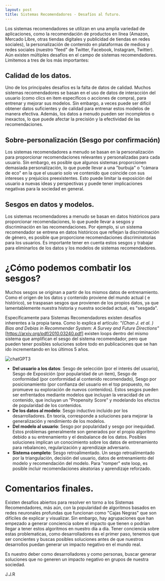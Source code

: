 ```yaml
---
layout: post
title: Sistemas Recomendadores - Desafíos al futuro.
---
```


Los sistemas recomendadores se utilizan en una amplia variedad de aplicaciones, como la recomendación de productos en línea (Amazon, Mercado Libre, otras tiendas digitales y publicidad de tiendas en redes sociales), la personalización de contenido en plataformas de medios y redes sociales (nuestro "feed" de Twitter, Facebook, Instagram, Twitter). Aún existen múltiples desafíos en el campo de sistemas recomendadores. Limitemos a tres de los más importantes:

## Calidad de los datos.

Uno de los principales desafíos es la falta de datos de calidad. Muchos sistemas recomendadores se basan en el uso de datos de interacción del usuario (como clics en item específicos o acciones de compra), para entrenar y mejorar sus modelos. Sin embargo, a veces puede ser difícil obtener datos suficientes y de calidad para entrenar estos modelos de manera efectiva. Además, los datos a menudo pueden ser incompletos o inexactos, lo que puede afectar la precisión y la efectividad de las recomendaciones.


## Sobre-personalización (Sesgo por confirmación)

Los sistemas recomendadores a menudo se basan en la personalización para proporcionar recomendaciones relevantes y personalizadas para cada usuario. Sin embargo, es posible que algunos sistemas proporcionen demasiada personalización, lo que puede llevar a una "burbuja" o "cámara de eco" en la que el usuario solo ve contenido que coincide con sus intereses y prejuicios preexistentes. Esto puede limitar la exposición del usuario a nuevas ideas y perspectivas y puede tener implicaciones negativas para la sociedad en general.

## Sesgos en datos y modelos.

Los sistemas recomendadores a menudo se basan en datos históricos para proporcionar recomendaciones, lo que puede llevar a sesgos y discriminación en las recomendaciones. Por ejemplo, si un sistema recomendador se entrena en datos históricos que reflejan la discriminación de género, es posible que proporcione recomendaciones discriminatorias para los usuarios. Es importante tener en cuenta estos sesgos y trabajar para eliminarlos de los datos y los modelos de sistemas recomendadores.

# ¿Cómo podemos combatir los sesgos?

Muchos sesgos se originan a partir de los mismos datos de entrenamiento. Como el origen de los datos y contenido proviene del mundo actual ( e histórico), se traspasan sesgos que provienen de los propios datos, ya que lamentablemente nuestra historia y nuestra sociedad actual, es "sesgada".

Específicamente para Sistemas Recomendadores existen desafíos inherentes a la propia tarea. Como lo explica el artículo: *"(Chan J. et al. ) Bias and Debias in Recommender System: A Survey and Future Directions"* [https://arxiv.org/pdf/2010.03240.pdf] existen loops dentro del mismo sistema que amplifican el sesgo del sistema recomendador, pero que pueden tener posibles soluciones sobre todo en publicaciones que se han ido incrementando en los últimos 5 años.

![chatGPT3](https://user-images.githubusercontent.com/42724306/208569949-3d947fae-266d-44c4-94cb-4a830501edc4.JPG)


- **Del usuario a los datos**: Sesgo de selección (por el interés del usuario), Sesgo de Exposición (por popularidad de un item), Sesgo de conformidad (por conformidad al contenido recomendado), Sesgo por posicionamiento (por confianza del usuario en el top propuesto, no promueve su exploración de nuevos contenidos). Estos sesgos pueden ser enfrentados mediante modelos que incluyan la veracidad de un contenido, que incluyan un "Propensity Score" y modelando los efectos de popularidad de los contenidos.
- **De los datos al modelo**: Sesgo inductivo incluido por los desarrolladores. En teoría, corresponde a soluciones para mejorar la generalización y rendimiento de los modelos.
- **Del modelo al usuario**: Sesgo por popularidad y sesgo por inequidad. Estos problemas generalmente son generados por el propio algoritmo debido a su entrenamiento y el desbalance de los datos. Posibles soluciones implican un conocimiento sobre los datos de entrenamiento para rebalanceo, regularización y aprendizaje adversario.
- **Sistema completo**: Sesgo retroalimentado. Un sesgo retroalimentado por la triangulación, decisión del usuario, datos de entrenamiento del modelo y recomendación del modelo. Para "romper" este loop, es posible incluir recomendaciones aleatorias y aprendizaje reforzado.

# Comentarios finales.

Existen desafíos abiertos para resolver en torno a los Sistemas Recomendadores, más aún, con la popularidad de algoritmos basados en redes neuronales profundas que funcionan como "Cajas Negras" que son difíciles de explicar y visualizar. Sin embargo, hay agrupaciones que han empezado a generar conciencia sobre el impacto que tienen o podrían llegar a tener estos algoritmos en nuestro día a día. Tener conciencia sobre estas problematicas, como desarrolladores es el primer paso, tenemos que ser concientes y buscas posibles soluciones antes de que nuestros desarrollos puedan generar un impacto negativo en el mundo real.

Es nuestro deber como desarrolladores y como personas, buscar generar soluciones que no generen un impacto negativo en grupos de nuestra sociedad.

J.J.R
